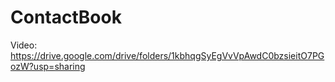 # ContactBook
Video:
https://drive.google.com/drive/folders/1kbhqgSyEgVvVpAwdC0bzsieitO7PGozW?usp=sharing